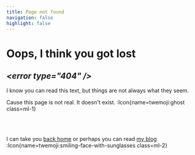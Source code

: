 ```yaml
---
title: Page not found
navigation: false
highlight: false
---
```


# Oops, I think you got lost

## *\<error type="404" \/>*

I know you can read this text, but things are not always what they seem. 

Cause this page is not real. It doesn't exist. :Icon{name=twemoji:ghost class=ml-1}

<br><br>

I can take you [back home](/) or perhaps you can read [my blog](/blog) :Icon{name=twemoji:smiling-face-with-sunglasses class=ml-2}